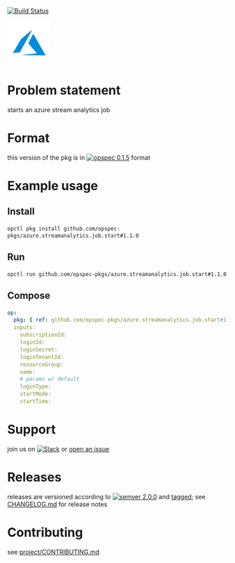 [![Build Status](https://travis-ci.org/opspec-pkgs/azure.streamanalytics.job.start.svg?branch=master)](https://travis-ci.org/opspec-pkgs/azure.streamanalytics.job.start)

<img src="icon.svg" alt="icon" height="100px">

# Problem statement

starts an azure stream analytics job

# Format

this version of the pkg is in [![opspec 0.1.5](https://img.shields.io/badge/opspec-0.1.5-brightgreen.svg?colorA=6b6b6b&colorB=fc16be)](https://opspec.io/0.1.5/packages.html) format

# Example usage

## Install

```shell
opctl pkg install github.com/opspec-pkgs/azure.streamanalytics.job.start#1.1.0
```

## Run

```
opctl run github.com/opspec-pkgs/azure.streamanalytics.job.start#1.1.0
```

## Compose

```yaml
op:
  pkg: { ref: github.com/opspec-pkgs/azure.streamanalytics.job.start#1.1.0 }
  inputs:
    subscriptionId:
    loginId:
    loginSecret:
    loginTenantId:
    resourceGroup:
    name:
    # params w/ default
    loginType:
    startMode:
    startTime:
```

# Support

join us on
[![Slack](https://opspec-slackin.herokuapp.com/badge.svg)](https://opspec-slackin.herokuapp.com/)
or
[open an issue](https://github.com/opspec-pkgs/azure.streamanalytics.job.start/issues)

# Releases

releases are versioned according to
[![semver 2.0.0](https://img.shields.io/badge/semver-2.0.0-brightgreen.svg)](http://semver.org/spec/v2.0.0.html)
and [tagged](https://git-scm.com/book/en/v2/Git-Basics-Tagging); see
[CHANGELOG.md](CHANGELOG.md) for release notes

# Contributing

see
[project/CONTRIBUTING.md](https://github.com/opspec-pkgs/project/blob/master/CONTRIBUTING.md)
